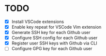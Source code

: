 # TODO

- [x] Install VSCode extensions
- [x] Enable key repeat for VSCode Vim extension
- [x] Generate SSH key for each Github user
- [x] Configure SSH config for each Github user
- [x] Register user SSH keys with Github via CLI
- [ ] Configure GPG key for each Github user